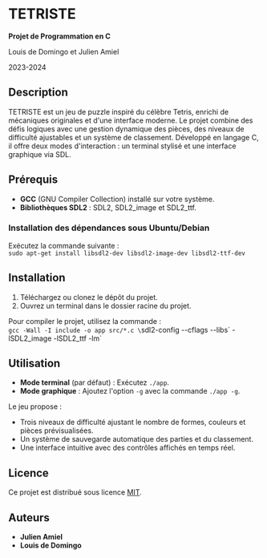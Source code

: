 
# TETRISTE  
**Projet de Programmation en C**  

Louis de Domingo et Julien Amiel  

2023-2024  

## Description  
TETRISTE est un jeu de puzzle inspiré du célèbre Tetris, enrichi de mécaniques originales et d'une interface moderne. Le projet combine des défis logiques avec une gestion dynamique des pièces, des niveaux de difficulté ajustables et un système de classement. Développé en langage C, il offre deux modes d'interaction : un terminal stylisé et une interface graphique via SDL.  

## Prérequis  
- **GCC** (GNU Compiler Collection) installé sur votre système.  
- **Bibliothèques SDL2** : SDL2, SDL2_image et SDL2_ttf.  

### Installation des dépendances sous Ubuntu/Debian  
Exécutez la commande suivante :  
`sudo apt-get install libsdl2-dev libsdl2-image-dev libsdl2-ttf-dev`  

## Installation  
1. Téléchargez ou clonez le dépôt du projet.  
2. Ouvrez un terminal dans le dossier racine du projet.  

Pour compiler le projet, utilisez la commande :  
`gcc -Wall -I include -o app src/*.c \`sdl2-config --cflags --libs\` -lSDL2_image -lSDL2_ttf -lm`  

## Utilisation  
- **Mode terminal** (par défaut) : Exécutez `./app`.  
- **Mode graphique** : Ajoutez l'option `-g` avec la commande `./app -g`.  

Le jeu propose :  
- Trois niveaux de difficulté ajustant le nombre de formes, couleurs et pièces prévisualisées.  
- Un système de sauvegarde automatique des parties et du classement.  
- Une interface intuitive avec des contrôles affichés en temps réel.  

## Licence  
Ce projet est distribué sous licence [MIT](https://fr.wikipedia.org/wiki/Licence_MIT).  

## Auteurs  
- **Julien Amiel**  
- **Louis de Domingo**  
